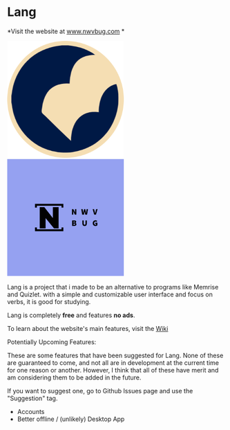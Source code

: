 # Lang

*Visit the website at www.nwvbug.com *

<img src="circular lang icon.png" width="270" height="270"> <img src="nwvbugpurple.png" width="270" height="270">

Lang is a project that i made to be an alternative to programs like Memrise and Quizlet. with a simple and customizable user interface and focus on verbs, it is good for studying. 

Lang is completely **free** and features **no ads**. 

To learn about the website's main features, visit the [Wiki](https://github.com/nwvbug/Lang/wiki)


Potentially Upcoming Features:

These are some features that have been suggested for Lang. None of these are guaranteed to come, and not all are in development at the current time for one reason or another. However, I think that all of these have merit and am considering them to be added in the future. 

If you want to suggest one, go to Github Issues page and use the "Suggestion" tag.

- Accounts
- Better offline / (unlikely) Desktop App



